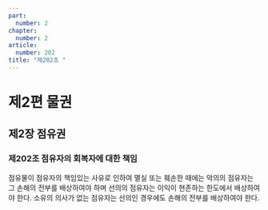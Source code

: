 ```yaml
---
part:
  number: 2
chapter:
  number: 2
article:
  number: 202
title: "제202조 "
---
```


# 제2편 물권

## 제2장 점유권

### 제202조 점유자의 회복자에 대한 책임

점유물이 점유자의 책임있는 사유로 인하여 멸실 또는 훼손한 때에는 악의의 점유자는 그 손해의 전부를 배상하여야 하며 선의의 점유자는 이익이 현존하는 한도에서 배상하여야 한다. 소유의 의사가 없는 점유자는 선의인 경우에도 손해의 전부를 배상하여야 한다.
